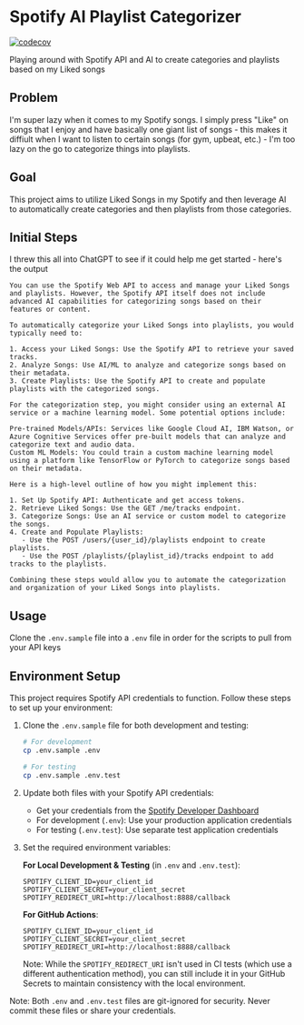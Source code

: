# Spotify AI Playlist Categorizer

[![codecov](https://codecov.io/gh/jonton11/spotify-ai-playlist-categorizer/branch/main/graph/badge.svg)](https://codecov.io/gh/jonton11/spotify-ai-playlist-categorizer)

Playing around with Spotify API and AI to create categories and playlists based on my Liked songs


## Problem

I'm super lazy when it comes to my Spotify songs. I simply press "Like" on songs that I enjoy and have basically one giant list of songs - this makes it diffiult when I want to listen to certain songs (for gym, upbeat, etc.) - I'm too lazy on the go to categorize things into playlists.

## Goal

This project aims to utilize Liked Songs in my Spotify and then leverage AI to automatically create categories and then playlists from those categories.

## Initial Steps

I threw this all into ChatGPT to see if it could help me get started - here's the output

```
You can use the Spotify Web API to access and manage your Liked Songs and playlists. However, the Spotify API itself does not include advanced AI capabilities for categorizing songs based on their features or content.

To automatically categorize your Liked Songs into playlists, you would typically need to:

1. Access your Liked Songs: Use the Spotify API to retrieve your saved tracks.
2. Analyze Songs: Use AI/ML to analyze and categorize songs based on their metadata.
3. Create Playlists: Use the Spotify API to create and populate playlists with the categorized songs.

For the categorization step, you might consider using an external AI service or a machine learning model. Some potential options include:

Pre-trained Models/APIs: Services like Google Cloud AI, IBM Watson, or Azure Cognitive Services offer pre-built models that can analyze and categorize text and audio data.
Custom ML Models: You could train a custom machine learning model using a platform like TensorFlow or PyTorch to categorize songs based on their metadata.

Here is a high-level outline of how you might implement this:

1. Set Up Spotify API: Authenticate and get access tokens.
2. Retrieve Liked Songs: Use the GET /me/tracks endpoint.
3. Categorize Songs: Use an AI service or custom model to categorize the songs.
4. Create and Populate Playlists:
   - Use the POST /users/{user_id}/playlists endpoint to create playlists.
   - Use the POST /playlists/{playlist_id}/tracks endpoint to add tracks to the playlists.

Combining these steps would allow you to automate the categorization and organization of your Liked Songs into playlists.
```

## Usage

Clone the `.env.sample` file into a `.env` file in order for the scripts to pull from your API keys

## Environment Setup

This project requires Spotify API credentials to function. Follow these steps to set up your environment:

1. Clone the `.env.sample` file for both development and testing:
   ```bash
   # For development
   cp .env.sample .env

   # For testing
   cp .env.sample .env.test
   ```

2. Update both files with your Spotify API credentials:
   - Get your credentials from the [Spotify Developer Dashboard](https://developer.spotify.com/dashboard)
   - For development (`.env`): Use your production application credentials
   - For testing (`.env.test`): Use separate test application credentials

3. Set the required environment variables:

   **For Local Development & Testing** (in `.env` and `.env.test`):
   ```
   SPOTIFY_CLIENT_ID=your_client_id
   SPOTIFY_CLIENT_SECRET=your_client_secret
   SPOTIFY_REDIRECT_URI=http://localhost:8888/callback
   ```

   **For GitHub Actions**:
   ```
   SPOTIFY_CLIENT_ID=your_client_id
   SPOTIFY_CLIENT_SECRET=your_client_secret
   SPOTIFY_REDIRECT_URI=http://localhost:8888/callback
   ```
   Note: While the `SPOTIFY_REDIRECT_URI` isn't used in CI tests (which use a different authentication method), 
   you can still include it in your GitHub Secrets to maintain consistency with the local environment.

Note: Both `.env` and `.env.test` files are git-ignored for security. Never commit these files or share your credentials.